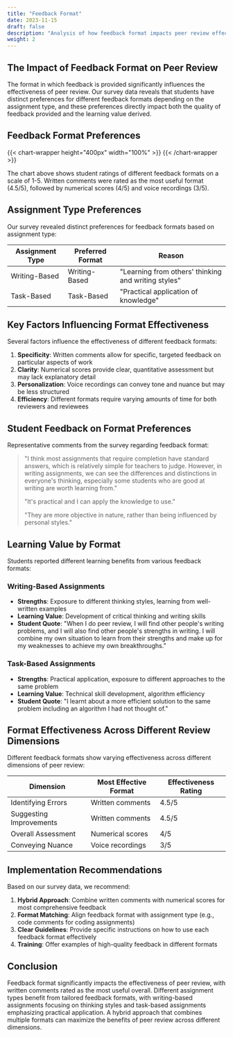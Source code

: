 ```yaml
---
title: "Feedback Format"
date: 2023-11-15
draft: false
description: "Analysis of how feedback format impacts peer review effectiveness"
weight: 2
---
```


## The Impact of Feedback Format on Peer Review

The format in which feedback is provided significantly influences the effectiveness of peer review. Our survey data reveals that students have distinct preferences for different feedback formats depending on the assignment type, and these preferences directly impact both the quality of feedback provided and the learning value derived.

## Feedback Format Preferences

{{< chart-wrapper height="400px" width="100%" >}}
<canvas id="formatPreferenceChart"
  data-labels='["Written comments", "Numerical scores", "Voice recordings"]'
  data-values='[4.5, 4, 3]'>
</canvas>
{{< /chart-wrapper >}}

The chart above shows student ratings of different feedback formats on a scale of 1-5. Written comments were rated as the most useful format (4.5/5), followed by numerical scores (4/5) and voice recordings (3/5).

## Assignment Type Preferences

Our survey revealed distinct preferences for feedback formats based on assignment type:

| Assignment Type | Preferred Format | Reason |
|-----------------|------------------|--------|
| Writing-Based | Writing-Based | "Learning from others' thinking and writing styles" |
| Task-Based | Task-Based | "Practical application of knowledge" |

## Key Factors Influencing Format Effectiveness

Several factors influence the effectiveness of different feedback formats:

1. **Specificity**: Written comments allow for specific, targeted feedback on particular aspects of work
2. **Clarity**: Numerical scores provide clear, quantitative assessment but may lack explanatory detail
3. **Personalization**: Voice recordings can convey tone and nuance but may be less structured
4. **Efficiency**: Different formats require varying amounts of time for both reviewers and reviewees

## Student Feedback on Format Preferences

Representative comments from the survey regarding feedback format:

> "I think most assignments that require completion have standard answers, which is relatively simple for teachers to judge. However, in writing assignments, we can see the differences and distinctions in everyone's thinking, especially some students who are good at writing are worth learning from."
>
> "It's practical and I can apply the knowledge to use."
>
> "They are more objective in nature, rather than being influenced by personal styles."

## Learning Value by Format

Students reported different learning benefits from various feedback formats:

### Writing-Based Assignments

- **Strengths**: Exposure to different thinking styles, learning from well-written examples
- **Learning Value**: Development of critical thinking and writing skills
- **Student Quote**: "When I do peer review, I will find other people's writing problems, and I will also find other people's strengths in writing. I will combine my own situation to learn from their strengths and make up for my weaknesses to achieve my own breakthroughs."

### Task-Based Assignments

- **Strengths**: Practical application, exposure to different approaches to the same problem
- **Learning Value**: Technical skill development, algorithm efficiency
- **Student Quote**: "I learnt about a more efficient solution to the same problem including an algorithm I had not thought of."

## Format Effectiveness Across Different Review Dimensions

Different feedback formats show varying effectiveness across different dimensions of peer review:

| Dimension | Most Effective Format | Effectiveness Rating |
|-----------|------------------------|----------------------|
| Identifying Errors | Written comments | 4.5/5 |
| Suggesting Improvements | Written comments | 4.5/5 |
| Overall Assessment | Numerical scores | 4/5 |
| Conveying Nuance | Voice recordings | 3/5 |

## Implementation Recommendations

Based on our survey data, we recommend:

1. **Hybrid Approach**: Combine written comments with numerical scores for most comprehensive feedback
2. **Format Matching**: Align feedback format with assignment type (e.g., code comments for coding assignments)
3. **Clear Guidelines**: Provide specific instructions on how to use each feedback format effectively
4. **Training**: Offer examples of high-quality feedback in different formats

## Conclusion

Feedback format significantly impacts the effectiveness of peer review, with written comments rated as the most useful overall. Different assignment types benefit from tailored feedback formats, with writing-based assignments focusing on thinking styles and task-based assignments emphasizing practical application. A hybrid approach that combines multiple formats can maximize the benefits of peer review across different dimensions.

<script>
document.addEventListener('DOMContentLoaded', function() {
    // Format preference chart
    const formatCtx = document.getElementById('formatPreferenceChart').getContext('2d');
    const formatLabels = JSON.parse(document.getElementById('formatPreferenceChart').dataset.labels);
    const formatValues = JSON.parse(document.getElementById('formatPreferenceChart').dataset.values);
    
    new Chart(formatCtx, {
        type: 'bar',
        data: {
            labels: formatLabels,
            datasets: [{
                label: 'Usefulness Rating (1-5)',
                data: formatValues,
                backgroundColor: [
                    'rgba(54, 162, 235, 0.7)',
                    'rgba(255, 206, 86, 0.7)',
                    'rgba(75, 192, 192, 0.7)'
                ],
                borderColor: [
                    'rgb(54, 162, 235)',
                    'rgb(255, 206, 86)',
                    'rgb(75, 192, 192)'
                ],
                borderWidth: 1
            }]
        },
        options: {
            responsive: true,
            scales: {
                y: {
                    beginAtZero: true,
                    max: 5,
                    title: {
                        display: true,
                        text: 'Average Rating (1-5)'
                    }
                }
            },
            plugins: {
                legend: {
                    display: true,
                    position: 'top'
                },
                title: {
                    display: true,
                    text: 'Usefulness of Different Feedback Formats'
                }
            }
        }
    });
});
</script> 